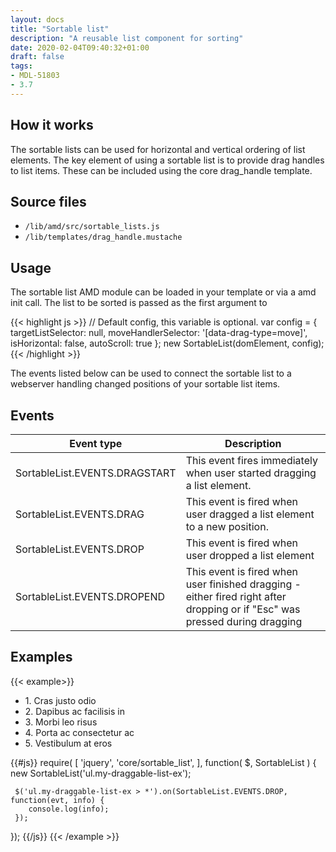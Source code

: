 ```yaml
---
layout: docs
title: "Sortable list"
description: "A reusable list component for sorting"
date: 2020-02-04T09:40:32+01:00
draft: false
tags:
- MDL-51803
- 3.7
---
```


## How it works

The sortable lists can be used for horizontal and vertical ordering of list elements. The key element of using a sortable list is to provide drag handles to list items. These can be included using the core drag_handle template.

## Source files

* `/lib/amd/src/sortable_lists.js`
* `/lib/templates/drag_handle.mustache`

## Usage

The sortable list AMD module can be loaded in your template or via a amd init call. The list to be sorted is passed as the first argument to

{{< highlight js >}}
// Default config, this variable is optional.
var config = {
    targetListSelector: null,
    moveHandlerSelector: '[data-drag-type=move]',
    isHorizontal: false,
    autoScroll: true
};
new SortableList(domElement, config);
{{< /highlight >}}

The events listed below can be used to connect the sortable list to a webserver handling changed positions of your sortable list items.

## Events

<table class="table">
  <thead>
    <tr>
      <th style="width: 150px;">Event type</th>
      <th>Description</th>
    </tr>
  </thead>
  <tbody>
    <tr>
      <td>SortableList.EVENTS.DRAGSTART</td>
      <td>This event fires immediately when user started dragging a list element.</td>
    </tr>
    <tr>
      <td>SortableList.EVENTS.DRAG</td>
      <td>This event is fired when user dragged a list element to a new position.</td>
    </tr>
    <tr>
      <td>SortableList.EVENTS.DROP</td>
      <td>This event is fired when user dropped a list element</td>
    </tr>
    <tr>
      <td>SortableList.EVENTS.DROPEND</td>
      <td>This event is fired when user finished dragging - either fired right after dropping or if "Esc" was pressed during dragging</td>
    </tr>
  </tbody>
</table>

## Examples

{{< example>}}
<div class="row w-50">
  <div class="col-md-6">
    <ul class="list-group my-draggable-list-ex">
        <li class="list-group-item">
            <span tabindex="0" role="button" aria-haspopup="true" data-drag-type="move" title="1. Cras justo odio">
                <i class="fa fa-arrows"></i>
            </span>
            1. Cras justo odio
        </li>
        <li class="list-group-item">
            <span tabindex="0" role="button" aria-haspopup="true" data-drag-type="move" title="2. Dapibus ac facilisis in">
                <i class="fa fa-arrows"></i>
            </span>
            2. Dapibus ac facilisis in
        </li>
        <li class="list-group-item">
            <span tabindex="0" role="button" aria-haspopup="true" data-drag-type="move" title="3. Morbi leo risus">
                <i class="fa fa-arrows"></i>
            </span>
            3. Morbi leo risus
        </li>
        <li class="list-group-item">
            <span tabindex="0" role="button" aria-haspopup="true" data-drag-type="move" title="4. Porta ac consectetur ac">
                <i class="fa fa-arrows"></i>
            </span>
            4. Porta ac consectetur ac
        </li>
        <li class="list-group-item">
            <span tabindex="0" role="button" aria-haspopup="true" data-drag-type="move" title="5. Vestibulum at eros">
                <i class="fa fa-arrows"></i>
            </span>
            5. Vestibulum at eros
        </li>
    </ul>
  </div>
</div>

{{#js}}
require(
[
    'jquery',
    'core/sortable_list',
],
function(
    $,
    SortableList
) {
     new SortableList('ul.my-draggable-list-ex');

     $('ul.my-draggable-list-ex > *').on(SortableList.EVENTS.DROP, function(evt, info) {
        console.log(info);
     });
});
{{/js}}
{{< /example >}}
